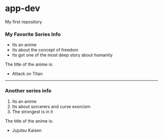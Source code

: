 # app-dev
My first repository 
### My Favorite Series Info
- Its an anime
- Its about the concept of freedom
- Its got one of the most deep story about humanity

The title of the anime is:
- Attack on Titan
---
### Another series info
1. Its an anime
2. Its about sorcerers and curse exorcism
3. The strongest is in it

The title of the anime is:
- Jujutsu Kaisen

